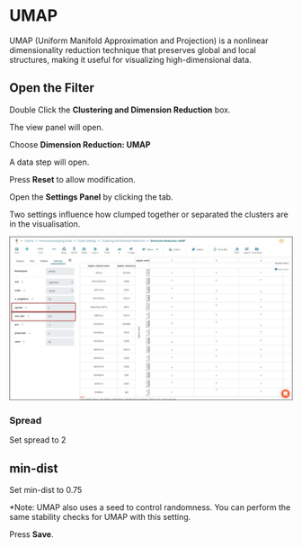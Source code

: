 # UMAP

UMAP (Uniform Manifold Approximation and Projection) is a nonlinear dimensionality reduction technique that preserves global and local structures, making it useful for visualizing high-dimensional data.

## Open the Filter

Double Click the **Clustering and Dimension Reduction** box.

The view panel will open.

Choose **Dimension Reduction: UMAP**

A data step will open.

Press **Reset** to allow modification.

Open the **Settings Panel** by clicking the tab.

Two settings influence how clumped together or separated the clusters are in the visualisation.

![Screenshot](images/3_UMAP.jpg)

### Spread

Set spread to 2

## min-dist

Set min-dist to 0.75

*Note: UMAP also uses a seed to control randomness. You can perform the same stability checks for UMAP with this setting.

Press **Save**.

